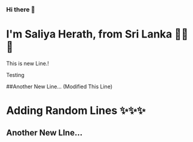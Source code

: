 ### Hi there 👋
# **I'm Saliya Herath, from Sri Lanka** 🤗🤗🤗

This is new Line.!

Testing


##Another New Line... (Modified This Line)

# Adding Random Lines ✨✨✨

## Another New LIne...

<!--
**npsaliya/npsaliya** is a ✨ _special_ ✨ repository because its `README.md` (this file) appears on your GitHub profile.

Here are some ideas to get you started:

- 🔭 I’m currently working on ...
- 🌱 I’m currently learning ...
- 👯 I’m looking to collaborate on ...
- 🤔 I’m looking for help with ...
- 💬 Ask me about ...
- 📫 How to reach me: ...
- 😄 Pronouns: ...
- ⚡ Fun fact: ...
-->
